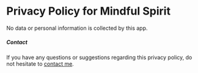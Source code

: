 # Privacy Policy for Mindful Spirit

No data or personal information is collected by this app.

##### Contact

If you have any questions or suggestions regarding this privacy policy, do not hesitate to [contact me](https://clemstation.com/contact).